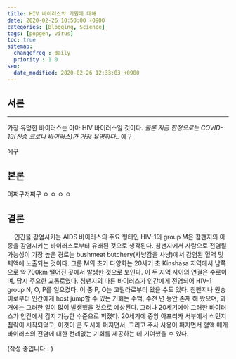 ```yaml
---
title: HIV 바이러스의 기원에 대해
date: 2020-02-26 10:50:00 +0900
categories: [Blogging, Science]
tags: [popgen, virus]
toc: true
sitemap:
  changefreq : daily
  priority : 1.0
seo:
  date_modified: 2020-02-26 12:33:03 +0900
---
```


## 서론

***

가장 유명한 바이러스는 아마 HIV 바이러스일 것이다. _물론 지금 한정으로는 COVID-19(신종 코로나 바이러스)가 가장 유명하다.._ 에구

에구

## 본론

어쩌구저쩌구
ㅇ
ㅇ
ㅇ
ㅇ

## 결론

&nbsp;&nbsp;&nbsp;&nbsp;인간을 감염시키는 AIDS 바이러스의 주요 형태인 HIV-1의 group M은 침팬지의 아종을 감염시키는 바이러스로부터 유래된 것으로 생각된다. 침팬지에서 사람으로 전염될 가능성이 가장 높은 경로는 bushmeat butchery(사냥감을 사냥)에서 감염된 혈액 및 체액에 노출되는 것이다. 그룹 M의 초기 다양화는 20세기 초 Kinshasa 지역에서 남쪽으로 약 700km 떨어진 곳에서 발생한 것으로 보인다. 이 두 지역 사이의 연결은 수로이며, 당시 주요한 교통로였다. 침팬지의 다른 바이러스가 인간에게 전염되어 HIV-1 group N, O, P를 일으켰다. 이 중 P, O는 고릴라로부터 왔을 수도 있다. 침팬지나 원숭이로부터 인간에게 host jump할 수 있는 기회는 수백, 수쳔 년 동안 존재 해 왔으며, 과거에는 그러한 일이 많이 발생했을 것으로 예상된다. 그러나 20세기에야 그러한 바이러스가 인간에서 감지 가능한 수준으로 퍼졌다. 20세기에 중앙 아프리카 서부에서 식민지 침략이 시작되었고, 이것이 큰 도시에 퍼지면서, 그리고 주사 사용이 퍼지면서 혈액 매개 바이러스의 전염에 대한 전례없는 기회를 제공하는 데 기여했을 수 있다.

(작성 중입니다ㅜ)